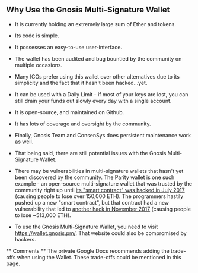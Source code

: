## Why Use the Gnosis Multi-Signature Wallet

- It is currently holding an extremely large sum of Ether and tokens.

- Its code is simple.

- It possesses an easy-to-use user-interface.

- The wallet has been audited and bug bountied by the community on multiple occasions.

- Many ICOs prefer using this wallet over other alternatives due to its simplicity and the fact that it hasn't been hacked...yet.

- It can be used with a Daily Limit - if most of your keys are lost, you can still drain your funds out slowly every day with a single account.

- It is open-source, and maintained on Github.

- It has lots of coverage and oversight by the community.

- Finally, Gnosis Team and ConsenSys does persistent maintenance work as well.

- That being said, there are still potential issues with the Gnosis Multi-Signature Wallet.

 - There may be vulnerabilities in multi-signature wallets that hasn't yet been discovered by the community. The Parity wallet is one such example - an open-source multi-signature wallet that was trusted by the community right up until [its "smart contract" was hacked in July 2017](https://blog.zeppelin.solutions/on-the-parity-wallet-multisig-hack-405a8c12e8f7) (causing people to lose  over 150,000 ETH). The programmers hastily pushed up a new "smart contract", but that contract had a new vulnerability that led to [another hack in November 2017](https://hackernoon.com/parity-wallet-hack-2-electric-boogaloo-e493f2365303) (causing people to lose ~513,000 ETH).
 
 - To use the Gnosis Multi-Signature Wallet, you need to visit https://wallet.gnosis.pm/. That website could also be compromised by hackers.

** Comments **
The private Google Docs recommends adding the trade-offs when using the Wallet. These trade-offs could be mentioned in this page.